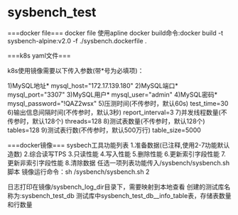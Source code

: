 # sysbench_test

===docker file===
docker file 使用apline
docker build命令:docker build -t sysbench-alpine:v2.0 -f ./sysbench.dockerfile .

===k8s yaml文件===

k8s使用镜像需要以下传入参数(带*号为必填项)：

1)MySQL地址*
mysql_host="172.17.139.180"
2)MySQL端口*
mysql_port="3307"
3)MySQL用户*
mysql_user="admin"
4)MySQL密码*
mysql_password="!QAZ2wsx"
5)压测时间(不传参时，默认60s)
test_time=30
6)输出信息间隔时间(不传参时，默认3秒)
report_interval=3
7)并发线程数量(不传参时，默认128个)
threads=128
8)测试表数量(不传参时，默认128个)
tables=128 
9)测试表行数(不传参时，默认500万行)
table_size=5000

===docker镜像===
sysbech工具功能列表
1.准备数据(已注释,使用2-7功能默认造数)
2.综合读写TPS
3.只读性能
4.写入性能
5.删除性能
6.更新索引字段性能
7.更新非索引字段性能
8.清除数据
任选一项列表功能传入/sysbench/sysbench.sh脚本
镜像运行命令：sh /sysbench/sysbench.sh 2

日志打印在镜像/sysbench_log_dir目录下，需要映射到本地查看
创建的测试库名称为:sysbench_test_db
测试库中sysbench_test_db__info_table表，存储表数量和行数量
